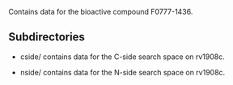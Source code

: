 Contains data for the bioactive compound F0777-1436.

## Subdirectories

- cside/ contains data for the C-side search space on rv1908c.

- nside/ contains data for the N-side search space on rv1908c.

